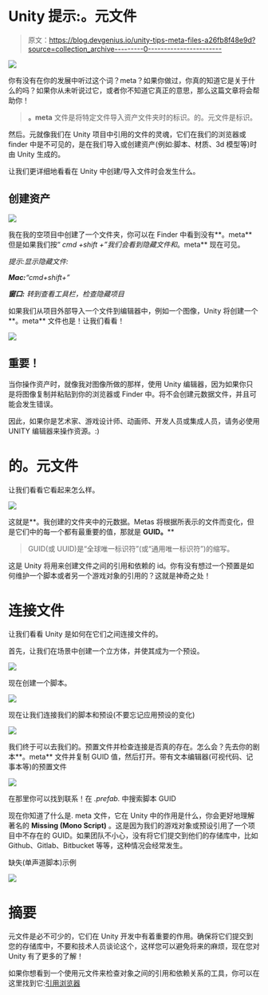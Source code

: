 # Unity 提示:。元文件

> 原文：<https://blog.devgenius.io/unity-tips-meta-files-a26fb8f48e9d?source=collection_archive---------0----------------------->

![](img/fc8673b0d2c12e6e2d2eae3276952f39.png)

你有没有在你的发展中听过这个词？meta？如果你做过，你真的知道它是关于什么的吗？如果你从未听说过它，或者你不知道它真正的意思，那么这篇文章将会帮助你！

> **。meta** 文件是将特定文件导入资产文件夹时的标识。的。元文件是标识。

然后。元就像我们在 Unity 项目中引用的文件的灵魂，它们在我们的浏览器或 finder 中是不可见的，是在我们导入或创建资产(例如:脚本、材质、3d 模型等)时由 Unity 生成的。

让我们更详细地看看在 Unity 中创建/导入文件时会发生什么。

## 创建资产

![](img/b1808be2d61e8dd998aeaf9d2a850c0f.png)

我在我的空项目中创建了一个文件夹，你可以在 Finder 中看到没有**。meta** 但是如果我们按“ *cmd +shift +”*我们会看到隐藏文件和**。meta** 现在可见。

*提示:显示隐藏文件:*

***Mac:****“cmd+shift+”*

***窗口:*** *转到查看工具栏，检查隐藏项目*

如果我们从项目外部导入一个文件到编辑器中，例如一个图像，Unity 将创建一个**。meta** 文件也是！让我们看看！

![](img/ae044f46dd870bdfcbb70c89f71c98f3.png)

## 重要！

当你操作资产时，就像我对图像所做的那样，使用 Unity 编辑器，因为如果你只是将图像复制并粘贴到你的浏览器或 Finder 中。将不会创建元数据文件，并且可能会发生错误。

因此，如果你是艺术家、游戏设计师、动画师、开发人员或集成人员，请务必使用 UNITY 编辑器来操作资源。:)

# 的。元文件

让我们看看它看起来怎么样。

![](img/1ed874f9287011814f6b68baa2982d91.png)

这就是**。我创建的文件夹中的元数据。Metas 将根据所表示的文件而变化，但是它们中的每一个都有最重要的值，那就是 **GUID。****

> GUID(或 UUID)是“全球唯一标识符”(或“通用唯一标识符”)的缩写。

这是 Unity 将用来创建文件之间的引用和依赖的 id。你有没有想过一个预置是如何维护一个脚本或者另一个游戏对象的引用的？这就是神奇之处！

# 连接文件

让我们看看 Unity 是如何在它们之间连接文件的。

首先，让我们在场景中创建一个立方体，并使其成为一个预设。

![](img/1e34abb046c78b21b71af22f9e4d4b26.png)

现在创建一个脚本。

![](img/cafd9611b3811b2a4521c0fde9b64b1e.png)

现在让我们连接我们的脚本和预设(不要忘记应用预设的变化)

![](img/3cfcfddae6cdfe7ffad43af0478ef8d3.png)

我们终于可以去我们的。预置文件并检查连接是否真的存在。怎么会？先去你的剧本**。meta** 文件并复制 GUID 值，然后打开。带有文本编辑器(可视代码、记事本等)的预置文件

![](img/ede3b28af052678aa32af89dc1c33de3.png)

在那里你可以找到联系！在 *.prefab.* 中搜索脚本 GUID

现在你知道了什么是. meta 文件，它在 Unity 中的作用是什么，你会更好地理解著名的 **Missing (Mono Script)** 。这是因为我们的游戏对象或预设引用了一个项目中不存在的 GUID。如果团队不小心，没有将它们提交到他们的存储库中，比如 Github、Gitlab、Bitbucket 等等，这种情况会经常发生。

缺失(单声道脚本)示例

![](img/0c20d714fa7f206c0f0775afb670f6f7.png)

# 摘要

元文件是必不可少的，它们在 Unity 开发中有着重要的作用。确保将它们提交到您的存储库中，不要和技术人员谈论这个，这样您可以避免将来的麻烦，现在您对 Unity 有了更多的了解！

如果你想看到一个使用元文件来检查对象之间的引用和依赖关系的工具，你可以在这里找到它:[引用浏览器](http://bit.ly/2E9DfoO)